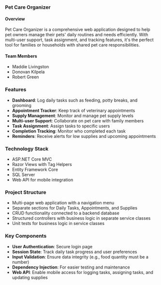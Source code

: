 ### Pet Care Organizer
#### Overview

Pet Care Organizer is a comprehensive web application designed to help pet owners manage their pets' daily routines and needs efficiently. With multi-user support, task assignment, and tracking features, it's the perfect tool for families or households with shared pet care responsibilities.

#### Team Members

- Maddie Livingston
- Donovan Kilpela
- Robert Green

### Features

- **Dashboard**: Log daily tasks such as feeding, potty breaks, and grooming
- **Appointment Tracker**: Keep track of veterinary appointments
- **Supply Management**: Monitor and manage pet supply levels
- **Multi-user Support**: Collaborate on pet care with family members
- **Task Assignment**: Assign tasks to specific users
- **Completion Tracking**: Monitor who completed each task
- **Reminders**: Receive alerts for low supplies and upcoming appointments

### Technology Stack

- ASP.NET Core MVC
- Razor Views with Tag Helpers
- Entity Framework Core
- SQL Server
- Web API for mobile integration

### Project Structure

- Multi-page web application with a navigation menu
- Separate sections for Daily Tasks, Appointments, and Supplies
- CRUD functionality connected to a backend database
- Structured controllers with business logic in separate service classes
- Unit tests for business logic in service classes

### Key Components

- **User Authentication**: Secure login page
- **Session State**: Track daily task progress and user preferences
- **Input Validation**: Ensure data integrity (e.g., food quantity must be a number)
- **Dependency Injection**: For easier testing and maintenance
- **Web API**: Enable mobile access for logging tasks, assigning tasks, and updating supplies
